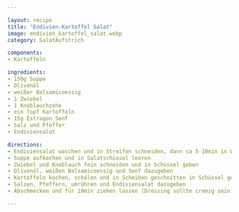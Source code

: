 ```yaml
---

layout: recipe
title: "Endivien-Kartoffel Salat"
image: endivien_kartoffel_salat.webp
category: SalatAufstrich

components:
- Kartoffeln

ingredients:
- 150g Suppe
- Olivenöl
- weißer Balsamicoessig
- 1 Zwiebel
- 1 Knoblauchzehe
- ein Topf Kartoffeln
- 15g Estragon Senf
- Salz und Pfeffer
- Endiviensalat

directions:
- Endiviensalat waschen und in Streifen schneiden, dann ca 5-10min in Wasser geben (damit er weniger bitter ist)
- Suppe aufkochen und in Salatschüssel leeren
- Zwiebel und Knoblauch fein schneiden und in Schüssel geben
- Olivenöl, weißen Balsamicoessig und Senf dazugeben
- Kartoffeln kochen, schälen und in Scheiben geschnitten in Schüssel geben (können noch leicht warm sein)
- Salzen, Pfeffern, umrühren und Endiviensalat dazugeben
- Abschmecken und für 10min ziehen lassen (Dressing sollte cremig sein)

---
```

